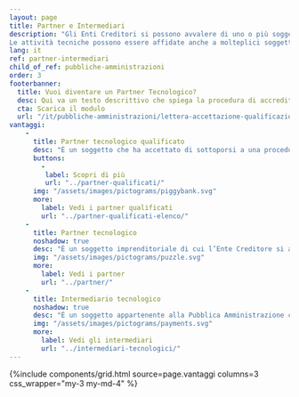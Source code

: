 ```yaml
---
layout: page
title: Partner e Intermediari
description: "Gli Enti Creditori si possono avvalere di uno o più soggetti terzi che, in nome e per conto dello stesso soggetto aderente, si occuperanno di gestire applicativamente il dialogo tecnico con la piattaforma pagoPA. 
Le attività tecniche possono essere affidate anche a molteplici soggetti, che si distinguono in Partner o Intermediario tecnologico."
lang: it
ref: partner-intermediari
child_of_ref: pubbliche-amministrazioni
order: 3
footerbanner:
  title: Vuoi diventare un Partner Tecnologico?
  desc: Qui va un testo descrittivo che spiega la procedura di accreditamento e certificazione da parte di PagoPA Sp.A.
  cta: Scarica il modulo
  url: "/it/pubbliche-amministrazioni/lettera-accettazione-qualificazione.rtf"
vantaggi:
    -
      title: Partner tecnologico qualificato
      desc: "È un soggetto che ha accettato di sottoporsi a una procedura di qualificazione e di sottoscrivere un accordo di servizio con PagoPA S.p.A."
      buttons:
        -
         label: Scopri di più
         url: "../partner-qualificati/"
      img: "/assets/images/pictograms/piggybank.svg"
      more:
        label: Vedi i partner qualificati 
        url: "../partner-qualificati-elenco/"
    -
      title: Partner tecnologico
      noshadow: true
      desc: "È un soggetto imprenditoriale di cui l’Ente Creditore si avvale in via strumentale per l’esecuzione delle attività tecniche relative alla fornitura dei servizi IT, non necessariamente caratterizzabili, per l’interfacciamento con la piattaforma pagoPA."
      img: "/assets/images/pictograms/puzzle.svg"
      more:
        label: Vedi i partner 
        url: "../partner/"
    -
      title: Intermediario tecnologico
      noshadow: true
      desc: "È un soggetto appartenente alla Pubblica Amministrazione che offre ad altri soggetti aderenti, PSP e/o Enti Creditori, un servizio tecnologico per il collegamento e per lo scambio dei flussi con la piattaforma pagoPA, nel pieno rispetto delle Linee Guida."
      img: "/assets/images/pictograms/payments.svg"
      more:
        label: Vedi gli intermediari 
        url: "../intermediari-tecnologici/"
---
```



{%include components/grid.html 
          source=page.vantaggi
          columns=3
          css_wrapper="my-3 my-md-4"
          %}
